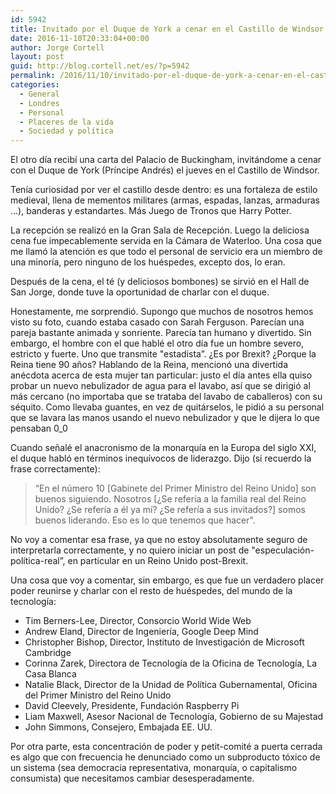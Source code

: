 ```yaml
---
id: 5942
title: Invitado por el Duque de York a cenar en el Castillo de Windsor el 3 de noviembre
date: 2016-11-10T20:33:04+00:00
author: Jorge Cortell
layout: post
guid: http://blog.cortell.net/es/?p=5942
permalink: /2016/11/10/invitado-por-el-duque-de-york-a-cenar-en-el-castillo-de-windsor-el-3-de-noviembre/
categories:
  - General
  - Londres
  - Personal
  - Placeres de la vida
  - Sociedad y polí­tica
---
```

El otro día recibí una carta del Palacio de Buckingham, invitándome a cenar con el Duque de York (Príncipe Andrés) el jueves en el Castillo de Windsor.

Tenía curiosidad por ver el castillo desde dentro: es una fortaleza de estilo medieval, llena de mementos militares (armas, espadas, lanzas, armaduras ...), banderas y estandartes. Más Juego de Tronos que Harry Potter.

La recepción se realizó en la Gran Sala de Recepción. Luego la deliciosa cena fue impecablemente servida en la Cámara de Waterloo. Una cosa que me llamó la atención es que todo el personal de servicio era un miembro de una minoría, pero ninguno de los huéspedes, excepto dos, lo eran.

Después de la cena, el té (y deliciosos bombones) se sirvió en el Hall de San Jorge, donde tuve la oportunidad de charlar con el duque.

Honestamente, me sorprendió. Supongo que muchos de nosotros hemos visto su foto, cuando estaba casado con Sarah Ferguson. Parecían una pareja bastante animada y sonriente. Parecía tan humano y divertido. Sin embargo, el hombre con el que hablé el otro día fue un hombre severo, estricto y fuerte. Uno que transmite "estadista”. ¿Es por Brexit? ¿Porque la Reina tiene 90 años? Hablando de la Reina, mencionó una divertida anécdota acerca de esta mujer tan particular: justo el día antes ella quiso probar un nuevo nebulizador de agua para el lavabo, así que se dirigió al más cercano (no importaba que se trataba del lavabo de caballeros) con su séquito. Como llevaba guantes, en vez de quitárselos, le pidió a su personal que se lavara las manos usando el nuevo nebulizador y que le dijera lo que pensaban 0_0

Cuando señalé el anacronismo de la monarquía en la Europa del siglo XXI, el duque habló en términos inequívocos de liderazgo. Dijo (si recuerdo la frase correctamente):

> “En el número 10 [Gabinete del Primer Ministro del Reino Unido] son buenos siguiendo. Nosotros [¿Se refería a la familia real del Reino Unido? ¿Se refería a él ya mí? ¿Se refería a sus invitados?] somos buenos liderando. Eso es lo que tenemos que hacer".

No voy a comentar esa frase, ya que no estoy absolutamente seguro de interpretarla correctamente, y no quiero iniciar un post de "especulación-política-real”, en particular en un Reino Unido post-Brexit.

Una cosa que voy a comentar, sin embargo, es que fue un verdadero placer poder reunirse y charlar con el resto de huéspedes, del mundo de la tecnología:

  * Tim Berners-Lee, Director, Consorcio World Wide Web
  * Andrew Eland, Director de Ingeniería, Google Deep Mind
  * Christopher Bishop, Director, Instituto de Investigación de Microsoft Cambridge
  * Corinna Zarek, Directora de Tecnología de la Oficina de Tecnología, La Casa Blanca
  * Natalie Black, Director de la Unidad de Política Gubernamental, Oficina del Primer Ministro del Reino Unido
  * David Cleevely, Presidente, Fundación Raspberry Pi
  * Liam Maxwell, Asesor Nacional de Tecnología, Gobierno de su Majestad
  * John Simmons, Consejero, Embajada EE. UU.

Por otra parte, esta concentración de poder y petit-comité a puerta cerrada es algo que con frecuencia he denunciado como un subproducto tóxico de un sistema (sea democracia representativa, monarquía, o capitalismo consumista) que necesitamos cambiar desesperadamente.
